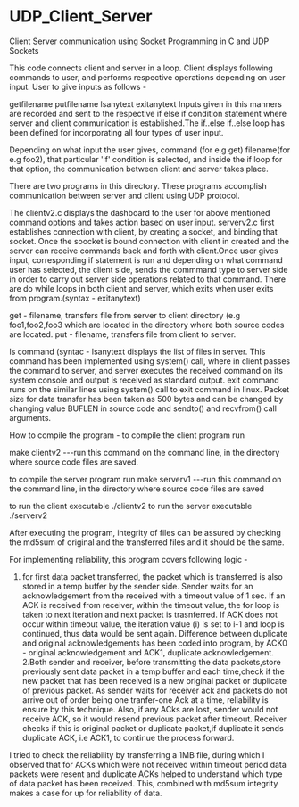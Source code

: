 # UDP_Client_Server
Client Server communication using Socket Programming in C and UDP Sockets


This code connects client and server in a loop.
Client displays following commands to user, and performs respective operations depending on user input. User to give inputs as follows - 

get<newline>filename<newline>
put<newline>filename<newline>
ls<newline>anytext<newline>
exit<newline>anytext<newline>
Inputs given in this manners are recorded and sent to the respective if else if condition statement where server and client communication is established.The if..else if..else loop has been defined for incorporating all four types of user input.

Depending on what input the user gives, command (for e.g get) <newline> filename(for e.g foo2), that particular 'if' condition is selected, and inside the if loop for that option, the communication between client and server takes place.

There are two programs in this directory. These programs accomplish communication between server and client using UDP protocol.

The clientv2.c displays the dashboard to the user for above mentioned command options and takes action based on user input. serverv2.c first establishes connection with client, by creating a socket, and binding that socket. Once the soocket is bound connection with client in created and the server can receive commands back and forth with client.Once user gives input, corresponding if statement is run and depending on what command user has selected, the client side, sends the commmand type to server side in order to carry out server side operations related to that command. There are do while loops in both client and server, which exits when user exits from program.(syntax - exit<newline>anytext<newline>)

get - filename, transfers file from server to client directory (e.g foo1,foo2,foo3 which are located in the directory where both source codes are located.
put - filename, transfers file from client to server.

ls command (syntac - ls<newline>anytext<newline> displays the list of files in server. This command has been implemented using system() call, where in client passes the command to server, and server executes the received command on its system console and output is received as standard output.
exit command runs on the similar lines using system() call to exit command in linux. Packet size for data transfer has been taken as 500 bytes and can be changed by changing value BUFLEN in source code and sendto() and recvfrom() call arguments.

How to compile the program - 
to compile the client program run 

make clientv2 ---run this command on the command line, in the directory where source code files are saved. 

to compile the server program run 
make serverv1 ---run this command on the command line, in the directory where source code files are saved

to run the client executable
./clientv2 <ipaddr of server> <portno>
to run the server executable
./serverv2 <same portno as server>

After executing the program, integrity of files can be assured by checking the md5sum of original and the transferred files and it should be the same.

For implementing reliability, this program covers following logic - 
1. for first data packet transferred, the packet which is transferred is also stored in a temp buffer by the sender side. Sender waits for an acknowledgement from the received with a timeout value of 1 sec. If an ACK is received from receiver, within the timeout value, the for loop is taken to next iteration and next packet is trasnferred. If ACK does not occur within timeout value, the iteration value (i) is set to i-1 and loop is continued, thus data would be sent again.
Difference between duplicate and original acknowledgements has been coded into program, by ACK0 - original acknowledgement and ACK1, duplicate acknowledgement.
2.Both sender and receiver, before transmitting the data packets,store previously sent data packet in a temp buffer and each time,check if the new packet that has been received is a new original packet or duplicate of previous packet. As sender waits for receiver ack and packets do not arrive out of order being one tranfer-one Ack at a time, reliability is ensure by this technique. Also, if any ACks are lost, sender would not receive ACK, so it would resend previous packet after timeout. Receiver checks if this is original packet or duplicate packet,if duplicate it sends duplicate ACK, i.e ACK1, to continue the process forward.

I tried to check the reliability by transferring a 1MB file, during which I observed that for ACKs which were not received within timeout period
data packets were resent and duplicate ACKs helped to understand which type of data packet has been received. This, combined with md5sum integrity makes a case for up for reliability of data.  
